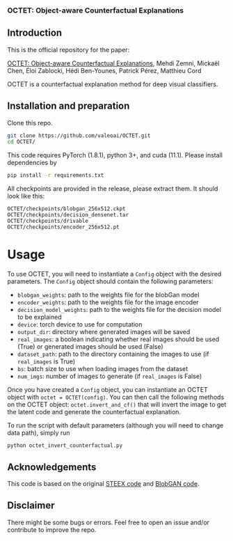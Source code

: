 ### OCTET: Object-aware Counterfactual Explanations

## Introduction
This is the official repository for the paper:

[OCTET: Object-aware Counterfactual Explanations](https://arxiv.org/abs/2211.12380), Mehdi Zemni, Mickaël Chen, Éloi Zablocki, Hédi Ben-Younes, Patrick Pérez, Matthieu Cord

OCTET is a counterfactual explanation method for deep visual classifiers.

## Installation and preparation

Clone this repo.
```bash
git clone https://github.com/valeoai/OCTET.git
cd OCTET/
```

This code requires PyTorch (1.8.1), python 3+, and cuda (11.1). Please install dependencies by
```bash
pip install -r requirements.txt
```

All checkpoints are provided in the release, please extract them. It should look like this:
```
OCTET/checkpoints/blobgan_256x512.ckpt
OCTET/checkpoints/decision_densenet.tar
OCTET/checkpoints/drivable
OCTET/checkpoints/encoder_256x512.pt
```

# Usage

To use OCTET, you will need to instantiate a `Config` object with the desired parameters. The `Config` object should contain the following parameters:

* `blobgan_weights`: path to the weights file for the blobGan model
* `encoder_weights`: path to the weights file for the image encoder
* `decision_model_weights`: path to the weights file for the decision model to be explained
* `device`: torch device to use for computation
* `output_dir`: directory where generated images will be saved
* `real_images`: a boolean indicating whether real images should be used (True) or generated images should be used (False)
* `dataset_path`: path to the directory containing the images to use (if `real_images` is True)
* `bs`: batch size to use when loading images from the dataset
* `num_imgs`: number of images to generate (if `real_images` is False)

Once you have created a `Config` object, you can instantiate an OCTET object with `octet = OCTET(config)`. You can then call the following methods on the OCTET object: `octet.invert_and_cf()` that will invert the image to get the latent code and generate the counterfactual explanation.

To run the script with default parameters (although you will need to change data path), simply run
```
python octet_invert_counterfactual.py
```

## Acknowledgements

This code is based on the original [STEEX code](https://github.com/valeoai/STEEX) and [BlobGAN code](https://github.com/dave-epstein/blobgan).


## Disclaimer

There might be some bugs or errors. Feel free to open an issue and/or contribute to improve the repo.
